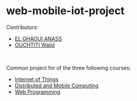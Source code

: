 # web-mobile-iot-project
Contributors:
<ul>
  <li>
		<a href="https://www.linkedin.com/in/anas-el-ghaoui/">EL GHAOUI ANASS</a>
	</li>
	<li>
		<a href="https://www.linkedin.com/in/walid-ouchtiti/">OUCHTITI Walid</a>
	</li>
</ul>
<br>

Common project for of the three following courses:
 
<ul>
  <li>
		<a href="http://majinfo.gitlab.emse.fr/iot/">Internet of Things</a>
	</li>
	<li>
		<a href="https://emse.fr/~picard/cours/android/)">Distributed and Mobile Computing</a>
	</li>
	<li>
		<a href="https://dev-mind.fr/">Web Programming</a>
	</li>
</ul>
<br>
